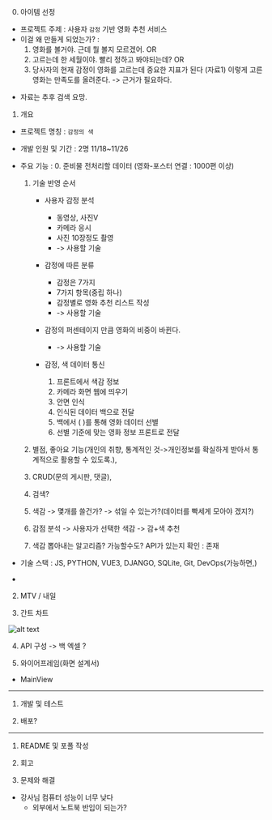 0. 아이템 선정
- 프로젝트 주제 : 사용자 `감정` 기반 영화 추천 서비스
- 이걸 왜 만들게 되었는가? : 
    1. 영화를 볼거야. 근데 뭘 볼지 모르겠어. OR 
    2. 고르는데 한 세월이야. 빨리 정하고 봐야되는데? OR 
    3. 당사자의 현재 감정이 영화를 고르는데 중요한 지표가 된다 (자료1) 이렇게 고른 영화는 만족도를 올려준다. -> 근거가 필요하다.

* 자료는 추후 검색 요망.

1. 개요
- 프로젝트 명칭 : `감정의 색`

- 개발 인원 및 기간 : 2명 11/18~11/26

- 주요 기능 : 
    0. 준비물
        전처리할 데이터 (영화-포스터 연결 : 1000편 이상)

    1. 기술 반영 순서
        - 사용자 감정 분석 
            - 동영상, 사진V 
            - 카메라 응시 
            - 사진 10장정도 촬영 
            - -> 사용할 기술

        - 감정에 따른 분류
            - 감정은 7가지 
            - 7가지 항목(중립 하나) 
            - 감정별로 영화 추천 리스트 작성
            - -> 사용할 기술

        - 감정의 퍼센테이지 만큼 영화의 비중이 바뀐다.
            - -> 사용할 기술

        - 감정, 색 데이터 통신            
            1. 프론트에서 색감 정보
            2. 카메라 화면 웹에 띄우기
            3. 안면 인식
            4. 인식된 데이터 백으로 전달
            5. 백에서 (  )를 통해 영화 데이터 선별
            6. 선별 기준에 맞는 영화 정보 프론트로 전달

    2. 별점, 좋아요 기능(개인의 취향, 통계적인 것->개인정보를 확실하게 받아서 통계적으로 활용할 수 있도록.), 
    3. CRUD(문의 게시판, 댓글), 
    4. 검색?
    5. 색감 -> 몇개를 쓸건가? -> 섞일 수 있는가?(데이터를 빡세게 모아야 겠지?)
    6. 감점 분석 -> 사용자가 선택한 색감 -> 감+색 추천 
    7. 색감 뽑아내는 알고리즘? 가능할수도? API가 있는지 확인 : 존재

- 기술 스택 : JS, PYTHON, VUE3, DJANGO, SQLite, Git, DevOps(가능하면,)
- 

2. MTV / 내일

3. 간트 차트

![alt text](image.png)

4. API 구성 -> 백
엑셀 ? 

1. 와이어프레임(화면 설계서)
- MainView


---
1. 개발 및 테스트

2. 배포?
---
1. README 및 포폴 작성

2. 회고


10. 문제와 해결
- 강사님 컴퓨터 성능이 너무 낮다
    - 외부에서 노트북 반입이 되는가?